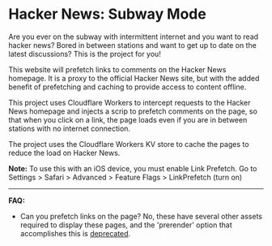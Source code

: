 # Hacker News: Subway Mode

Are you ever on the subway with intermittent internet and you want to read hacker news?
Bored in between stations and want to get up to date on the latest discussions?
This is the project for you!

This website will prefetch links to comments on the Hacker News homepage.
It is a proxy to the official Hacker News site, but with the added benefit of prefetching and caching to provide access to content offline.

This project uses Cloudflare Workers to intercept requests to the Hacker News homepage and injects a scrip to prefetch comments on the page, so that when you click on a link, the page loads even if you are in between stations with no internet connection.

The project uses the Cloudflare Workers KV store to cache the pages to reduce the load on Hacker News.

**Note:** To use this with an iOS device, you must enable Link Prefetch. Go to Settings > Safari > Advanced > Feature Flags > LinkPrefetch (turn on)

---

**FAQ:**

* Can you prefetch links on the page? No, these have several other assets required to display these pages, and the 'prerender' option that accomplishes this is [deprecated](https://developer.mozilla.org/en-US/docs/Web/HTML/Attributes/rel/prerender).
